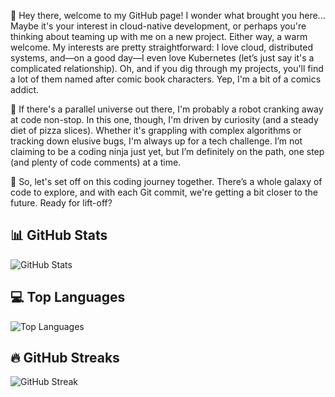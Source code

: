 👋 Hey there, welcome to my GitHub page! I wonder what brought you here... Maybe it's your interest in cloud-native development, or perhaps you're thinking about teaming up with me on a new project. Either way, a warm welcome. My interests are pretty straightforward: I love cloud, distributed systems, and—on a good day—I even love Kubernetes (let’s just say it's a complicated relationship). Oh, and if you dig through my projects, you'll find a lot of them named after comic book characters. Yep, I'm a bit of a comics addict.

🤖 If there's a parallel universe out there, I'm probably a robot cranking away at code non-stop. In this one, though, I'm driven by curiosity (and a steady diet of pizza slices). Whether it's grappling with complex algorithms or tracking down elusive bugs, I'm always up for a tech challenge. I’m not claiming to be a coding ninja just yet, but I’m definitely on the path, one step (and plenty of code comments) at a time.

🤝 So, let's set off on this coding journey together. There’s a whole galaxy of code to explore, and with each Git commit, we're getting a bit closer to the future. Ready for lift-off?



## 📊 GitHub Stats

![GitHub Stats](https://github-readme-stats.vercel.app/api?username=prabhudatta3004&show_icons=true&theme=radical)

## 💻 Top Languages

![Top Languages](https://github-readme-stats.vercel.app/api/top-langs/?username=prabhudatta3004&layout=compact&theme=radical)

## 🔥 GitHub Streaks

![GitHub Streak](https://github-readme-streak-stats.herokuapp.com/?user=prabhudatta3004&theme=radical)
<!---
Prabhudatta3004/Prabhudatta3004 is a ✨ special ✨ repository because its `README.md` (this file) appears on your GitHub profile.
You can click the Preview link to take a look at your changes.
--->
